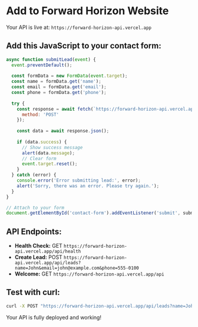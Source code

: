 # Add to Forward Horizon Website

Your API is live at: `https://forward-horizon-api.vercel.app`

## Add this JavaScript to your contact form:

```javascript
async function submitLead(event) {
  event.preventDefault();
  
  const formData = new FormData(event.target);
  const name = formData.get('name');
  const email = formData.get('email');
  const phone = formData.get('phone');
  
  try {
    const response = await fetch(`https://forward-horizon-api.vercel.app/api/leads?name=${name}&email=${email}&phone=${phone}`, {
      method: 'POST'
    });
    
    const data = await response.json();
    
    if (data.success) {
      // Show success message
      alert(data.message);
      // Clear form
      event.target.reset();
    }
  } catch (error) {
    console.error('Error submitting lead:', error);
    alert('Sorry, there was an error. Please try again.');
  }
}

// Attach to your form
document.getElementById('contact-form').addEventListener('submit', submitLead);
```

## API Endpoints:

- **Health Check:** GET `https://forward-horizon-api.vercel.app/api/health`
- **Create Lead:** POST `https://forward-horizon-api.vercel.app/api/leads?name=John&email=john@example.com&phone=555-0100`
- **Welcome:** GET `https://forward-horizon-api.vercel.app/api`

## Test with curl:

```bash
curl -X POST "https://forward-horizon-api.vercel.app/api/leads?name=John%20Doe&email=john@example.com&phone=310-488-5280"
```

Your API is fully deployed and working!